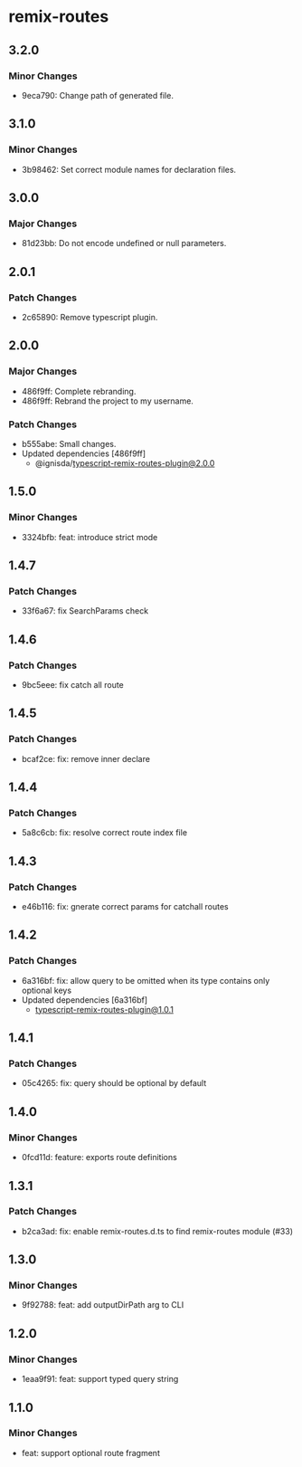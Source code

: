 # remix-routes

## 3.2.0

### Minor Changes

- 9eca790: Change path of generated file.

## 3.1.0

### Minor Changes

- 3b98462: Set correct module names for declaration files.

## 3.0.0

### Major Changes

- 81d23bb: Do not encode undefined or null parameters.

## 2.0.1

### Patch Changes

- 2c65890: Remove typescript plugin.

## 2.0.0

### Major Changes

- 486f9ff: Complete rebranding.
- 486f9ff: Rebrand the project to my username.

### Patch Changes

- b555abe: Small changes.
- Updated dependencies [486f9ff]
  - @ignisda/typescript-remix-routes-plugin@2.0.0

## 1.5.0

### Minor Changes

- 3324bfb: feat: introduce strict mode

## 1.4.7

### Patch Changes

- 33f6a67: fix SearchParams check

## 1.4.6

### Patch Changes

- 9bc5eee: fix catch all route

## 1.4.5

### Patch Changes

- bcaf2ce: fix: remove inner declare

## 1.4.4

### Patch Changes

- 5a8c6cb: fix: resolve correct route index file

## 1.4.3

### Patch Changes

- e46b116: fix: gnerate correct params for catchall routes

## 1.4.2

### Patch Changes

- 6a316bf: fix: allow query to be omitted when its type contains only optional keys
- Updated dependencies [6a316bf]
  - typescript-remix-routes-plugin@1.0.1

## 1.4.1

### Patch Changes

- 05c4265: fix: query should be optional by default

## 1.4.0

### Minor Changes

- 0fcd11d: feature: exports route definitions

## 1.3.1

### Patch Changes

- b2ca3ad: fix: enable remix-routes.d.ts to find remix-routes module (#33)

## 1.3.0

### Minor Changes

- 9f92788: feat: add outputDirPath arg to CLI

## 1.2.0

### Minor Changes

- 1eaa9f91: feat: support typed query string

## 1.1.0

### Minor Changes

- feat: support optional route fragment

